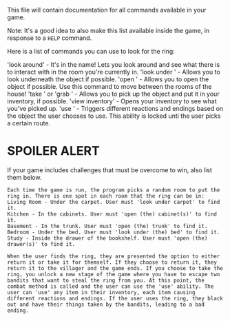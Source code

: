 This file will contain documentation for all commands available in your game.

Note:  It's a good idea to also make this list available inside the game, in response to a `HELP` command.


  Here is a list of commands you can use to look for the ring:
 
 'look around' - It's in the name! Lets you look around and see what there is to interact with in the room you're currently in.
 'look under <object>' - Allows you to look underneath the object if possible.
 'open <object>' - Allows you to open the object if possible. Use this command to move between the rooms of the house!
 'take <object>' or 'grab <object>' - Allows you to pick up the object and put it in your inventory, if possible.
 'view inventory'  - Opens your inventory to see what you've picked up.
 'use <object>' -  Triggers different reactions and endings based on the object the user chooses to use. This ability is locked unti the user picks a certain route.

# SPOILER ALERT

If your game includes challenges that must be overcome to win, also list them below.
    
    Each time the game is run, the program picks a random room to put the ring in. There is one spot in each room that the ring can be in:
    Living Room - Under the carpet. User must 'look under carpet' to find it.
    Kitchen - In the cabinets. User must 'open (the) cabinet(s)' to find it.
    Basement - In the trunk. User must 'open (the) trunk' to find it.
    Bedroom - Under the bed. User must 'look under (the) bed' to find it.
    Study - Inside the drawer of the bookshelf. User must 'open (the) drawer(s)' to find it.

    When the user finds the ring, they are presented the option to either return it or take it for themself. If they choose to return it, they return it to the villager and the game ends. If you choose to take the ring, you unlock a new stage of the game where you have to escape two bandits that want to steal the ring from you. At this point, the combat method is called and the user can use the 'use' ability. The user can 'use' any item in their inventory, each item causing different reactions and endings. If the user uses the ring, they black out and have their things taken by the bandits, leading to a bad ending.
